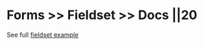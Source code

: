 # Forms >> Fieldset >> Docs ||20

See full [fieldset example](?path=/docs/form-features-overview--main)
